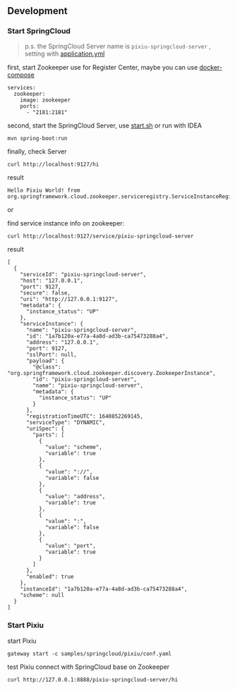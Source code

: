
# 

## Development 

### Start SpringCloud 

> p.s. the SpringCloud Server name is `pixiu-springcloud-server` , setting with [application.yml](src/main/resources/application.yml)

first, start Zookeeper use for Register Center, maybe you can use [docker-compose](docker-compose.yml)

```shell
services:
  zookeeper:
    image: zookeeper
    ports:
      - "2181:2181"
```

second, start the SpringCloud Server, use [start.sh](start.sh) or run with IDEA 

```shell
mvn spring-boot:run
```

finally, check Server
```shell
curl http://localhost:9127/hi
```
result
```shell
Hello Pixiu World! from org.springframework.cloud.zookeeper.serviceregistry.ServiceInstanceRegistration@63a45760
```
or

find service instance info on zookeeper:
```shell
curl http://localhost:9127/service/pixiu-springcloud-server
```

result
```shell
[
  {
    "serviceId": "pixiu-springcloud-server",
    "host": "127.0.0.1",
    "port": 9127,
    "secure": false,
    "uri": "http://127.0.0.1:9127",
    "metadata": {
      "instance_status": "UP"
    },
    "serviceInstance": {
      "name": "pixiu-springcloud-server",
      "id": "1a7b120a-e77a-4a8d-ad3b-ca75473288a4",
      "address": "127.0.0.1",
      "port": 9127,
      "sslPort": null,
      "payload": {
        "@class": "org.springframework.cloud.zookeeper.discovery.ZookeeperInstance",
        "id": "pixiu-springcloud-server",
        "name": "pixiu-springcloud-server",
        "metadata": {
          "instance_status": "UP"
        }
      },
      "registrationTimeUTC": 1640852269145,
      "serviceType": "DYNAMIC",
      "uriSpec": {
        "parts": [
          {
            "value": "scheme",
            "variable": true
          },
          {
            "value": "://",
            "variable": false
          },
          {
            "value": "address",
            "variable": true
          },
          {
            "value": ":",
            "variable": false
          },
          {
            "value": "port",
            "variable": true
          }
        ]
      },
      "enabled": true
    },
    "instanceId": "1a7b120a-e77a-4a8d-ad3b-ca75473288a4",
    "scheme": null
  }
]
```


### Start Pixiu

start Pixiu 
```shell
gateway start -c samples/springcloud/pixiu/conf.yaml
```

test Pixiu connect with SpringCloud base on Zookeeper
```shell
curl http://127.0.0.1:8888/pixiu-springcloud-server/hi
```
